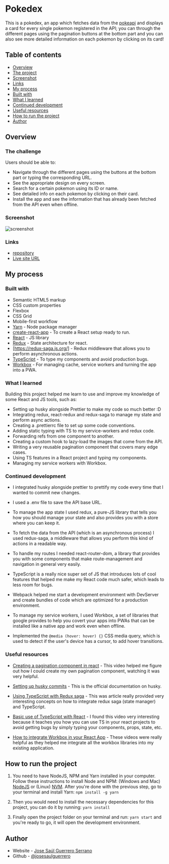 # Pokedex

This is a pokedex, an app which fetches data from the [pokeapi](https://pokeapi.co) and displays a card for every single pokemon registered in the API; you can through the different pages using the pagination buttons at the bottom part and you can also see more detailed information on each pokemon by clicking on its card!

## Table of contents

-  [Overview](#overview)
-  [The project](#the-project)
-  [Screenshot](#screenshot)
-  [Links](#links)
-  [My process](#my-process)
-  [Built with](#built-with)
-  [What I learned](#what-i-learned)
-  [Continued development](#continued-development)
-  [Useful resources](#useful-resources)
-  [How to run the project](#how-to-run-the-project)
-  [Author](#author)

## Overview

### The challenge

Users should be able to:

-  Navigate through the different pages using the buttons at the bottom part or typing the corresponding URL.
-  See the appropriate design on every screen.
-  Search for a certain pokemon using its ID or name.
-  See detailed info on each pokemon by clicking on their card.
-  Install the app and see the information that has already been fetched from the API even when offline.

### Screenshot

![screenshot](https://i.postimg.cc/bYnbW84W/special-pokedex-netlify-app-pokemons-0.png)

### Links

-  [repository](https://github.com/josesaulguerrero/pokedex-)
-  [Live site URL ](https://special-pokedex.netlify.app/)

## My process

### Built with

-  Semantic HTML5 markup
-  CSS custom properties
-  Flexbox
-  CSS Grid
-  Mobile-first workflow
-  [Yarn](https://yarnpkg.com/) - Node package manager
-  [create-react-app](https://create-react-app.dev/docs/) - To create a React setup ready to run.
-  [React](https://reactjs.org/) - JS library
-  [Redux](https://es.redux.js.org/) - State architecture for react.
-  [https://redux-saga.js.org/] - Redux middleware that allows you to perform asynchronous actions.
-  [TypeScript](https://www.typescriptlang.org/docs/) - To type my components and avoid production bugs.
-  [Workbox](https://developers.google.com/web/tools/workbox/guides/get-started) - For managing cache, service workers and turning the app into a PWA.

### What I learned

Building this project helped me learn to use and improve my knowledge of some React and JS tools, such as:

-  Setting up husky alongside Prettier to make my code so much better :D
-  Integrating redux, react-redux and redux-saga to manage my state and perform async actions.
-  Creating a .prettierrc file to set up some code conventions.
-  Adding static typing with TS to my service-workers and redux code.
-  Forwarding refs from one component to another.
-  Creating a custom hook to lazy-load the images that come from the API.
-  Writing a very reusable pagination component that covers many edge cases.
-  Using TS features in a React project and typing my components.
-  Managing my service workers with Workbox.

### Continued development

-  I integrated husky alongside prettier to prettify my code every time that I wanted to commit new changes.

-  I used a .env file to save the API base URL.

-  To manage the app state I used redux, a pure-JS library that tells you how you should manage your state and also provides you with a store where you can keep it.

-  To fetch the data from the API (which is an asynchronous process) I used redux-saga, a middleware that allows you perform this kind of actions in a readable way.

-  To handle my routes I needed react-router-dom, a library that provides you with some components that make route-management and navigation in general very easily.

-  TypeScript is a really nice super set of JS that introduces lots of cool features that helped me make my React code much safer, which leads to less room for bugs.

-  Webpack helped me start a development environment with DevServer and create bundles of code which are optimized for a production environment.

-  To manage my service workers, I used Workbox, a set of libraries that google provides to help you covert your apps into PWAs that can be installed like a native app and work even when offline.

-  Implemented the `@media (hover: hover) {}` CSS media query, which is used to detect if the user's device has a cursor, to add hover transitions.

### Useful resources

-  [Creating a pagination component in react](https://www.youtube.com/watch?v=IYCa1F-OWmk) - This video helped me figure out how I could create my own pagination component, watching it was very helpful.

-  [Setting up husky commits](https://github.com/typicode/husky) - This is the official documentation on husky.

-  [Using TypeScript with Redux saga](https://vhudyma-blog.eu/add-redux-saga-with-typescript-to-your-react-application-january-2021/) - This was article really provided very interesting concepts on how to integrate redux saga (state manager) and TypeScript.

-  [Basic use of TypeScript with React](https://www.youtube.com/watch?v=jrKcJxF0lAU) - I found this video very interesting because it teaches you how you can use TS in your react projects to avoid getting bugs by simply typing your components, props, state, etc.

-  [How to integrate Workbox in your React App](https://www.youtube.com/watch?v=uKNLaleXztc&list=PLD8nQCAhR3tTXYOhau-RTfZQ4uGvco7XQ&ab_channel=ImranSayed-CodeytekAcademy) - These videos were really helpful as they helped me integrate all the workbox libraries into my existing application.

## How to run the project

1. You need to have NodeJS, NPM and Yarn installed in your computer. Follow these instructions to install Node and NPM: (Windows and Mac) [NodeJS](https://nodejs.org/en/download/) or (Linux) [NVM](https://github.com/nvm-sh/nvm). After you're done with the previous step, go to your terminal and install Yarn: `npm install -g yarn`

2. Then you would need to install the necessary dependencies for this project, you can do it by running: `yarn install`

3. Finally open the project folder on your terminal and run: `yarn start` and you're ready to go, it will open the development environment.

## Author

-  Website - [Jose Saúl Guerrero Serrano](https://joseguerreroserrano.netlify.app/)
-  Github - [@josesaulguerrero](https://github.com/josesaulguerrero)

